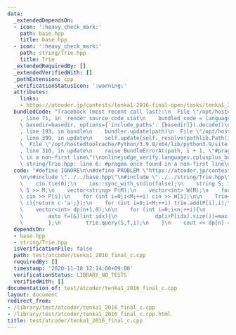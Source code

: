 ```yaml
---
data:
  _extendedDependsOn:
  - icon: ':heavy_check_mark:'
    path: base.hpp
    title: base.hpp
  - icon: ':heavy_check_mark:'
    path: string/Trie.hpp
    title: Trie
  _extendedRequiredBy: []
  _extendedVerifiedWith: []
  _pathExtension: cpp
  _verificationStatusIcon: ':warning:'
  attributes:
    links:
    - https://atcoder.jp/contests/tenka1-2016-final-open/tasks/tenka1_2016_final_c
  bundledCode: "Traceback (most recent call last):\n  File \"/opt/hostedtoolcache/Python/3.9.0/x64/lib/python3.9/site-packages/onlinejudge_verify/documentation/build.py\"\
    , line 71, in _render_source_code_stat\n    bundled_code = language.bundle(stat.path,\
    \ basedir=basedir, options={'include_paths': [basedir]}).decode()\n  File \"/opt/hostedtoolcache/Python/3.9.0/x64/lib/python3.9/site-packages/onlinejudge_verify/languages/cplusplus.py\"\
    , line 193, in bundle\n    bundler.update(path)\n  File \"/opt/hostedtoolcache/Python/3.9.0/x64/lib/python3.9/site-packages/onlinejudge_verify/languages/cplusplus_bundle.py\"\
    , line 399, in update\n    self.update(self._resolve(pathlib.Path(included), included_from=path))\n\
    \  File \"/opt/hostedtoolcache/Python/3.9.0/x64/lib/python3.9/site-packages/onlinejudge_verify/languages/cplusplus_bundle.py\"\
    , line 310, in update\n    raise BundleErrorAt(path, i + 1, \"#pragma once found\
    \ in a non-first line\")\nonlinejudge_verify.languages.cplusplus_bundle.BundleErrorAt:\
    \ string/Trie.hpp: line 6: #pragma once found in a non-first line\n"
  code: "#define IGNORE\n\n#define PROBLEM \"https://atcoder.jp/contests/tenka1-2016-final-open/tasks/tenka1_2016_final_c\"\
    \n\n#include \"../../base.hpp\"\n#include \"../../string/Trie.hpp\"\n\nint main(){\n\
    \    cin.tie(0);\n    ios::sync_with_stdio(false);\n    string S; int M; cin >>\
    \ S >> M;\n    vector<string> P(M);\n    vector<int> W(M);\n    for (int i=0;i<M;++i)\
    \ cin >> P[i];\n    for (int i=0;i<M;++i) cin >> W[i];\n\n    Trie<26> trie([](char\
    \ c){return c-'a';});\n    for (int i=0;i<M;++i) trie.add(P[i],i);\n    int n=S.size();\n\
    \    vector<int> dp(n+1,0);\n\n    for (int i=0;i<n;++i){\n        dp[i+1]=max(dp[i+1],dp[i]);\n\
    \        auto f=[&](int idx){\n            dp[i+P[idx].size()]=max(dp[i+P[idx].size()],dp[i]+W[idx]);\n\
    \        };\n        trie.query(S,f,i);\n    }\n    cout << dp[n] << '\\n';\n}"
  dependsOn:
  - base.hpp
  - string/Trie.hpp
  isVerificationFile: false
  path: test/atcoder/tenka1_2016_final_c.cpp
  requiredBy: []
  timestamp: '2020-11-18 12:14:00+09:00'
  verificationStatus: LIBRARY_NO_TESTS
  verifiedWith: []
documentation_of: test/atcoder/tenka1_2016_final_c.cpp
layout: document
redirect_from:
- /library/test/atcoder/tenka1_2016_final_c.cpp
- /library/test/atcoder/tenka1_2016_final_c.cpp.html
title: test/atcoder/tenka1_2016_final_c.cpp
---
```

